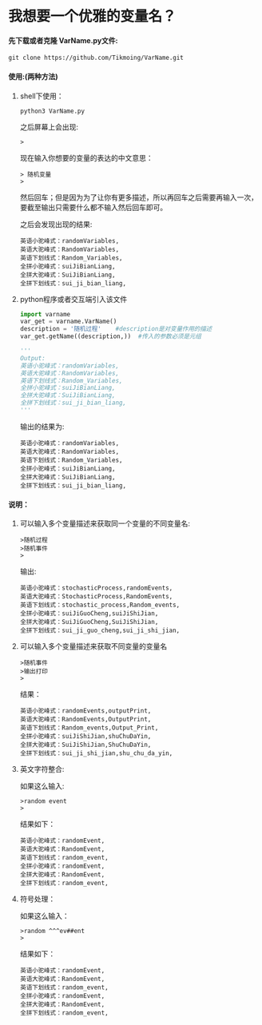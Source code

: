# 我想要一个优雅的变量名？  

#### 先下载或者克隆 VarName.py文件:  

``` shell
git clone https://github.com/Tikmoing/VarName.git  
```

#### 使用:(两种方法)

1. shell下使用：

   ``` shell
   python3 VarName.py
   ```

   之后屏幕上会出现:

   ``` shell
   >
   ```

   现在输入你想要的变量的表达的中文意思：

   ```shell
   > 随机变量
   >
   ```

   然后回车；但是因为为了让你有更多描述，所以再回车之后需要再输入一次，要截至输出只需要什么都不输入然后回车即可。

   之后会发现出现的结果:

   ``` shell
   英语小驼峰式：randomVariables,
   英语大驼峰式：RandomVariables,
   英语下划线式：Random_Variables,
   全拼小驼峰式：suiJiBianLiang,
   全拼大驼峰式：SuiJiBianLiang,
   全拼下划线式：sui_ji_bian_liang,
   ```

2. python程序或者交互端引入该文件

   ```python
   import varname
   var_get = varname.VarName()
   description = '随机过程'    #description是对变量作用的描述
   var_get.getName((description,))  #传入的参数必须是元组
   
   '''
   Output:
   英语小驼峰式：randomVariables,
   英语大驼峰式：RandomVariables,
   英语下划线式：Random_Variables,
   全拼小驼峰式：suiJiBianLiang,
   全拼大驼峰式：SuiJiBianLiang,
   全拼下划线式：sui_ji_bian_liang,
   '''
   ```

   输出的结果为:

   ``` shel
   英语小驼峰式：randomVariables,
   英语大驼峰式：RandomVariables,
   英语下划线式：Random_Variables,
   全拼小驼峰式：suiJiBianLiang,
   全拼大驼峰式：SuiJiBianLiang,
   全拼下划线式：sui_ji_bian_liang,
   ```

#### 说明：

1. 可以输入多个变量描述来获取同一个变量的不同变量名:

   ```shell
   >随机过程
   >随机事件
   >
   ```
   
   输出:
   
   ```shell
   英语小驼峰式：stochasticProcess,randomEvents,
   英语大驼峰式：StochasticProcess,RandomEvents,
   英语下划线式：stochastic_process,Random_events,
   全拼小驼峰式：suiJiGuoCheng,suiJiShiJian,
   全拼大驼峰式：SuiJiGuoCheng,SuiJiShiJian,
   全拼下划线式：sui_ji_guo_cheng,sui_ji_shi_jian,
   ```
   
2. 可以输入多个变量描述来获取不同变量的变量名

   ```shell
   >随机事件
   >输出打印
   >
   ```
   
   结果：
   
   ```shell
   英语小驼峰式：randomEvents,outputPrint,
   英语大驼峰式：RandomEvents,OutputPrint,
   英语下划线式：Random_events,Output_Print,
   全拼小驼峰式：suiJiShiJian,shuChuDaYin,
   全拼大驼峰式：SuiJiShiJian,ShuChuDaYin,
   全拼下划线式：sui_ji_shi_jian,shu_chu_da_yin,
   ```
   
3. 英文字符整合:

   如果这么输入:

   ```shell
   >random event
   >
   ```
   
   结果如下：
   
   ```shell
   英语小驼峰式：randomEvent,
   英语大驼峰式：RandomEvent,
   英语下划线式：random_event,
   全拼小驼峰式：randomEvent,
   全拼大驼峰式：RandomEvent,
   全拼下划线式：random_event,
   ```
   
4. 符号处理：

   如果这么输入：

   ```null
   >random ^^^ev##ent
   >
   ```

   结果如下：

   ```shell
   英语小驼峰式：randomEvent,
   英语大驼峰式：RandomEvent,
   英语下划线式：random_event,
   全拼小驼峰式：randomEvent,
   全拼大驼峰式：RandomEvent,
   全拼下划线式：random_event,
   ```

   

                            
